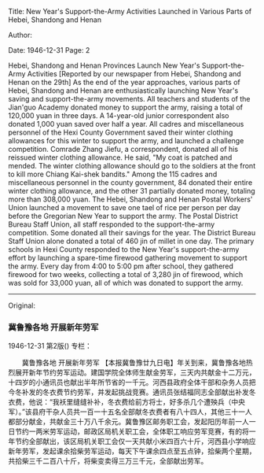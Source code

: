 Title: New Year's Support-the-Army Activities Launched in Various Parts of Hebei, Shandong and Henan

Author:

Date: 1946-12-31
Page: 2

Hebei, Shandong and Henan Provinces
    Launch New Year's Support-the-Army Activities
    [Reported by our newspaper from Hebei, Shandong and Henan on the 29th] As the end of the year approaches, various parts of Hebei, Shandong and Henan are enthusiastically launching New Year's saving and support-the-army movements. All teachers and students of the Jian'guo Academy donated money to support the army, raising a total of 120,000 yuan in three days. A 14-year-old junior correspondent also donated 1,000 yuan saved over half a year. All cadres and miscellaneous personnel of the Hexi County Government saved their winter clothing allowances for this winter to support the army, and launched a challenge competition. Comrade Zhang Jiefu, a correspondent, donated all of his reissued winter clothing allowance. He said, "My coat is patched and mended. The winter clothing allowance should go to the soldiers at the front to kill more Chiang Kai-shek bandits." Among the 115 cadres and miscellaneous personnel in the county government, 84 donated their entire winter clothing allowance, and the other 31 partially donated money, totaling more than 308,000 yuan. The Hebei, Shandong and Henan Postal Workers' Union launched a movement to save one tael of rice per person per day before the Gregorian New Year to support the army. The Postal District Bureau Staff Union, all staff responded to the support-the-army competition. Some donated all their savings for the year. The District Bureau Staff Union alone donated a total of 460 jin of millet in one day. The primary schools in Hexi County responded to the New Year's support-the-army effort by launching a spare-time firewood gathering movement to support the army. Every day from 4:00 to 5:00 pm after school, they gathered firewood for two weeks, collecting a total of 3,280 jin of firewood, which was sold for 33,000 yuan, all of which was donated to support the army.



<hr /> 

Original: 


### 冀鲁豫各地  开展新年劳军

1946-12-31
第2版()
专栏：

　　冀鲁豫各地
    开展新年劳军
    【本报冀鲁豫廿九日电】年关到来，冀鲁豫各地热烈展开新年节约劳军运动。建国学院全体师生献金劳军，三天内共献金十二万元，十四岁的小通讯员也献出半年所节省的一千元。河西县政府全体干部和杂务人员把今冬补发的冬衣费节约劳军，并发起挑战竞赛。通讯员张结福同志全部献出补发冬衣费，他说：“我袄里缝缝补补，冬衣费给前方将士，好多杀几个遭殃兵（中央军）。”该县府干杂人员共一百一十五名全部献冬衣费者有八十四人，其他三十一人都部分献金，共献金三十万八千余元。冀鲁豫区邮务职工会，发起阳历年前一人一日节约一两米劳军运动，邮政区局机关职工会，全体职工响应劳军竞赛，有的将一年节约全部献出，该区局机关职工会仅一天共献小米四百六十斤，河西县小学响应新年劳军，发起课余拾柴劳军运动，每天下午课余四点至五点钟，拾柴两个星期，共拾柴三千二百八十斤，将柴变卖得三万三千元，全部献出劳军。

